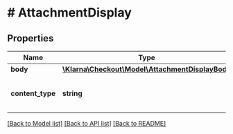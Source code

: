 # # AttachmentDisplay

## Properties

Name | Type | Description | Notes
------------ | ------------- | ------------- | -------------
**body** | [**\Klarna\Checkout\Model\AttachmentDisplayBody**](AttachmentDisplayBody.md) |  |
**content_type** | **string** | The content type of the body. It is usually represented as \&quot;application/vnd.klarna.internal.emd-v2+json\&quot; |

[[Back to Model list]](../../README.md#models) [[Back to API list]](../../README.md#endpoints) [[Back to README]](../../README.md)
